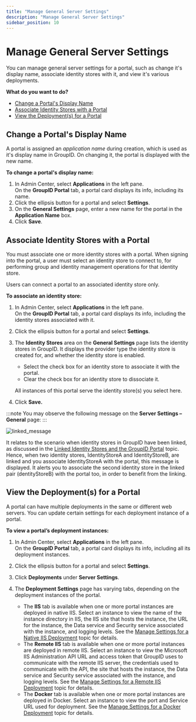 ```yaml
---
title: "Manage General Server Settings"
description: "Manage General Server Settings"
sidebar_position: 10
---
```


# Manage General Server Settings

You can manage general server settings for a portal, such as change it's display name, associate
identity stores with it, and view it's various deployments.

**What do you want to do?**

- [Change a Portal's Display Name](#change-a-portals-display-name)
- [Associate Identity Stores with a Portal](#associate-identity-stores-with-a-portal)
- [View the Deployment(s) for a Portal](#view-the-deployments-for-a-portal)

## Change a Portal's Display Name

A portal is assigned an _application name_ during creation, which is used as it's display name in
GroupID. On changing it, the portal is displayed with the new name.

**To change a portal's display name:**

1. In Admin Center, select **Applications** in the left pane.  
   On the **GroupID Portal** tab, a portal card displays its info, including its name.
2. Click the ellipsis button for a portal and select **Settings**.
3. On the **General Settings** page, enter a new name for the portal in the **Application Name**
   box.
4. Click **Save**.

## Associate Identity Stores with a Portal

You must associate one or more identity stores with a portal. When signing into the portal, a user
must select an identity store to connect to, for performing group and identity management operations
for that identity store.

Users can connect a portal to an associated identity store only.

**To associate an identity store:**

1. In Admin Center, select **Applications** in the left pane.  
   On the **GroupID Portal** tab, a portal card displays its info, including the identity stores
   associated with it.
2. Click the ellipsis button for a portal and select **Settings**.
3. The **Identity Stores** area on the **General Settings** page lists the identity stores in
   GroupID. It displays the provider type the identity store is created for, and whether the
   identity store is enabled.

    - Select the check box for an identity store to associate it with the portal.
    - Clear the check box for an identity store to dissociate it.

    All instances of this portal serve the identity store(s) you select here.

4. Click **Save.**

:::note
You may observe the following message on the **Server Settings – General** page:
:::


![linked_message](/img/product_docs/directorymanager/11.0/admincenter/portal/linked_message.webp)

It relates to the scenario when identity stores in GroupID have been linked, as discussed in the
[Linked Identity Stores and the GroupID Portal](/docs/directorymanager/11.0/admincenter/identitystore/link/overview.md#linked-identity-stores-and-the-groupid-portal)
topic. Hence, when two identity stores, IdentityStoreA and IdentityStoreB, are linked and you
associate IdentityStoreA with the portal, this message is displayed. It alerts you to associate the
second identity store in the linked pair (dentityStoreB) with the portal too, in order to benefit
from the linking.

## View the Deployment(s) for a Portal

A portal can have multiple deployments in the same or different web servers. You can update certain
settings for each deployment instance of a portal.

**To view a portal’s deployment instances:**

1. In Admin Center, select **Applications** in the left pane.  
   On the **GroupID Portal** tab, a portal card displays its info, including all its deployment
   instances.
2. Click the ellipsis button for a portal and select **Settings**.
3. Click **Deployments** under **Server Settings**.
4. The **Deployment Settings** page has varying tabs, depending on the deployment instances of the
   portal.

    - The **IIS** tab is available when one or more portal instances are deployed in native IIS.
      Select an instance to view the name of the instance directory in IIS, the IIS site that hosts
      the instance, the URL for the instance, the Data service and Security service associated with
      the instance, and logging levels. See the
      [Manage Settings for a Native IIS Deployment](/docs/directorymanager/11.0/admincenter/applications/portal/server/nativeiis.md)
      topic for details.
    - The **Remote IIS** tab is available when one or more portal instances are deployed in remote
      IIS. Select an instance to view the Microsoft IIS Administration API URL and access token that
      GroupID uses to communicate with the remote IIS server, the credentials used to communicate
      with the API, the site that hosts the instance, the Data service and Security service
      associated with the instance, and logging levels. See the
      [Manage Settings for a Remote IIS Deployment](/docs/directorymanager/11.0/admincenter/applications/portal/server/remoteiis.md)
      topic for details.
    - The **Docker** tab is available when one or more portal instances are deployed in Docker.
      Select an instance to view the port and Service URL used for deployment. See the
      [Manage Settings for a Docker Deployment](/docs/directorymanager/11.0/admincenter/applications/portal/server/docker.md)
      topic for details.
